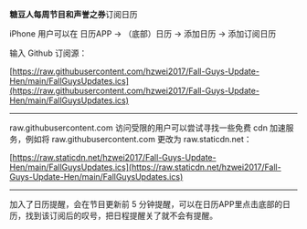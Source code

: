 **糖豆人每周节目和声誉之券**订阅日历

iPhone 用户可以在 日历APP -> （底部）日历 -> 添加日历 -> 添加订阅日历

输入 Github 订阅源：

[https://raw.githubusercontent.com/hzwei2017/Fall-Guys-Update-Hen/main/FallGuysUpdates.ics](https://raw.githubusercontent.com/hzwei2017/Fall-Guys-Update-Hen/main/FallGuysUpdates.ics)

***

raw.githubusercontent.com 访问受限的用户可以尝试寻找一些免费 cdn 加速服务，例如将 raw.githubusercontent.com 更改为 raw.staticdn.net：

[https://raw.staticdn.net/hzwei2017/Fall-Guys-Update-Hen/main/FallGuysUpdates.ics](https://raw.staticdn.net/hzwei2017/Fall-Guys-Update-Hen/main/FallGuysUpdates.ics)

***

加入了日历提醒，会在节目更新前 5 分钟提醒，可以在日历APP里点击底部的日历，找到该订阅后的叹号，把日程提醒关了就不会有提醒。
